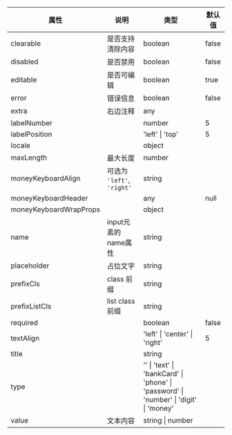 属性 | 说明 | 类型 | 默认值 
------ | ------ | ------ | ---
clearable|是否支持清除内容|boolean|false
disabled|是否禁用|boolean|false
editable|是否可编辑|boolean|true
error|错误信息|boolean|false
extra|右边注释|any|
labelNumber||number|5
labelPosition||'left' \| 'top'|5
locale||object|
maxLength|最大长度|number|
moneyKeyboardAlign|可选为 <code>'left'</code>, <code>'right'</code>|string|
moneyKeyboardHeader||any|null
moneyKeyboardWrapProps||object|
name|input元素的name属性|string|
placeholder|占位文字|string|
prefixCls|class 前缀|string|
prefixListCls|list class 前缀|string|
required||boolean|false
textAlign||'left' \| 'center' \| 'right'|5
title||string|
type||'' \| 'text' \| 'bankCard' \| 'phone' \| 'password' \| 'number' \| 'digit' \| 'money'|
value|文本内容|string \| number|